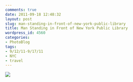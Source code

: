 ```yaml
---
comments: true
date: 2011-09-18 12:48:32
layout: post
slug: man-standing-in-front-of-new-york-public-library
title: Man Standing in Front of New York Public Library
wordpress_id: 4560
categories:
- PhotoBlog
tags:
- 9/12/11-9/17/11
- NYC
- travel
---
```


![](http://ryanfitzer.com/main/wp-content/uploads/2011/09/2011-09-14-at-13-51-43.jpg)
